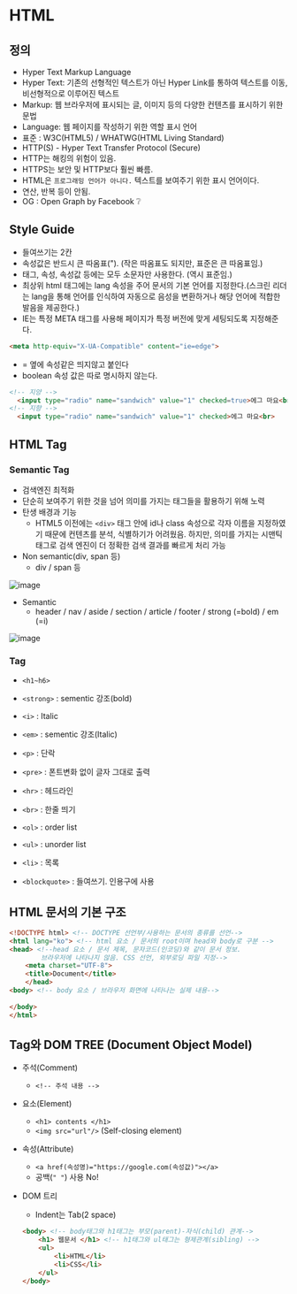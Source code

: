 # HTML

## 정의

- Hyper Text Markup Language
- Hyper Text: 기존의 선형적인 텍스트가 아닌 Hyper Link를 통하여 텍스트를 이동, 비선형적으로 이루어진 텍스트
- Markup: 웹 브라우저에 표시되는 글, 이미지 등의 다양한 컨텐츠를 표시하기 위한 문법
- Language: 웹 페이지를 작성하기 위한 역할 표시 언어
- 표준 : W3C(HTML5) / WHATWG(HTML Living Standard)
- HTTP(S) - Hyper Text Transfer Protocol (Secure)
- HTTP는 해킹의 위험이 있음.
- HTTPS는 보안 및 HTTP보다 훨씬 빠름.
- HTML은 `프로그래밍 언어가 아니다.` 텍스트를 보여주기 위한 표시 언어이다.
- 연산, 반복 등이 안됨.
- OG : Open Graph by Facebook :grey_question:

## Style Guide

- 들여쓰기는 2칸
- 속성값은 반드시 큰 따옴표("). (작은 따옴표도 되지만, 표준은 큰 따옴표임.)
- 태그, 속성, 속성값 등에는 모두 소문자만 사용한다. (역시 표준임.)
- 최상위 html 태그에는 lang 속성을 주어 문서의 기본 언어를 지정한다.(스크린 리더는 lang을 통해 언어를 인식하여 자동으로 음성을 변환하거나 해당 언어에 적합한 발음을 제공한다.)
- IE는 특정 META 태그를 사용해 페이지가 특정 버전에 맞게 세팅되도록 지정해준다.
```html
<meta http-equiv="X-UA-Compatible" content="ie=edge">
```
- = 옆에 속성같은 띄지않고 붙인다
- boolean 속성 값은 따로 명시하지 않는다.
```html
<!-- 지양 -->
  <input type="radio" name="sandwich" value="1" checked=true>에그 마요<br>
<!-- 지향 -->
  <input type="radio" name="sandwich" value="1" checked>에그 마요<br>
```

## HTML Tag

### Semantic Tag

- 검색엔진 최적화
- 단순히 보여주기 위한 것을 넘어 의미를 가지는 태그들을 활용하기 위해 노력
- 탄생 배경과 기능
  - HTML5 이전에는 `<div>` 태그 안에 id나 class 속성으로 각자 이름을 지정하였기 때문에 컨텐츠를 분석, 식별하기가 어려웠음. 하지만, 의미를 가지는 시맨틱 태그로 검색 엔진이 더 정확한 검색 결과를 빠르게 처리 가능
- Non semantic(div, span 등)
  - div / span 등

![image](https://user-images.githubusercontent.com/52814897/62177410-cba02780-b37f-11e9-9571-7c81b2c7e513.png)

- Semantic
  - header / nav / aside / section / article / footer / strong (=bold) / em (=i)

![image](https://user-images.githubusercontent.com/52814897/62177391-ba571b00-b37f-11e9-9d88-bc55bbf434de.png)

### Tag

- `<h1~h6>`

- `<strong>` : sementic 강조(bold)
- `<i>` : Italic
- `<em>` : sementic 강조(Italic)
- `<p>` : 단락
- `<pre>` : 폰트변화 없이 글자 그대로 출력
- `<hr>` : 헤드라인
- `<br>` : 한줄 띄기
- `<ol>` : order list
- `<ul>` : unorder list
- `<li>` : 목록
- `<blockquote>` : 들여쓰기. 인용구에 사용

## HTML 문서의 기본 구조

```html
<!DOCTYPE html> <!-- DOCTYPE 선언부/사용하는 문서의 종류를 선언-->
<html lang="ko"> <!-- html 요소 / 문서의 root이며 head와 body로 구분 -->
<head> <!--head 요소 / 문서 제목, 문자코드(인코딩)와 같이 문서 정보.
		브라우저에 나타나지 않음. CSS 선언, 외부로딩 파일 지정-->
    <meta charset="UTF-8">
    <title>Document</title>
    </head>
<body> <!-- body 요소 / 브라우저 화면에 나타나는 실제 내용-->
    
</body>
</html>
```

## Tag와 DOM TREE (Document Object Model)

- 주석(Comment)

  - `<!-- 주석 내용 -->`

- 요소(Element)

  - `<h1> contents </h1>`
  - `<img src="url"/>` (Self-closing element)

- 속성(Attribute)

  - `<a href(속성명)="https://google.com(속성값)"></a>` 
  - 공백(`" "`) 사용 No!

- DOM 트리

  - Indent는 Tab(2 space)

  ```html
  <body> <!-- body태그와 h1태그는 부모(parent)-자식(child) 관계-->
      <h1> 웹문서 </h1> <!-- h1태그와 ul태그는 형제관계(sibling) -->
      <ul>
          <li>HTML</li>
          <li>CSS</li>
      </ul>
  </body>
  ```